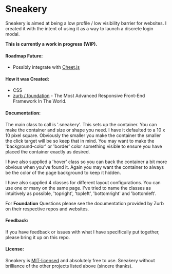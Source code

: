 # Sneakery

Sneakery is aimed at being a low profile / low visibility barrier for websites. I created it with the intent of using it as a way to launch a discrete login modal.

**This is currently a work in progress (WIP).**

#### Roadmap Future:

+ Possibly integrate with [Cheet.js][1]

#### How it was Created:

+ CSS
+ [zurb / foundation][2] - The Most Advanced Responsive Front-End Framework In The World.


#### Documentation:
The main class to call is '.sneakery'. This sets up the container. You can make the container and size or shape you need. I have it defaulted to a 10 x 10 pixel square. Obviously the smaller you make the container the smaller the click target will be so keep that in mind.
You may want to make the 'background-color' or 'border' color something visible to ensure you have placed the container exactly as desired.

I have also supplied a 'hover' class so you can back the container a bit more obvious when you've found it. Again you may want the container to always be the color of the page background to keep it hidden.

I have also supplied 4 classes for different layout configurations. You can use one or many on the same page. I've tried to name the classes as intuitively as possible, 'topright', 'topleft', 'bottomright' and 'bottomleft'.

For **Foundation** Questions please see the documentation provided by Zurb on their respective repos and websites.

#### Feedback:
If you have feedback or issues with what I have specifically put together, please bring it up on this repo.

#### License:
Sneakery is [MIT-licensed][3] and absolutely free to use. Sneakery without brilliance of the other projects listed above (sincere thanks).

[1]: https://github.com/namuol/cheet.js
[2]: https://github.com/zurb/foundation
[3]: http://opensource.org/licenses/mit-license.php "MIT License"